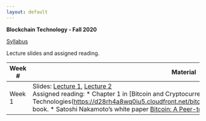 ```yaml
---
layout: default
---
```


**Blockchain Technology - Fall 2020**

[Syllabus](./syllabus.pdf)

Lecture slides and assigned reading.

| Week # | Material           |
|--------|--------------------|
| Week 1 | Slides: [Lecture 1](./lecture1.pdf), [Lecture 2](./lecture2.pdf) <br/> Assigned reading: * Chapter 1 in [Bitcoin and Cryptocurrency Technologies(https://d28rh4a8wq0iu5.cloudfront.net/bitcointech/readings/princeton_bitcoin_book.pdf)] book. * Satoshi Nakamoto’s white paper [Bitcoin: A Peer-to-Peer Electronic Cash System](https://bitcoin.org/bitcoin.pdf)          |